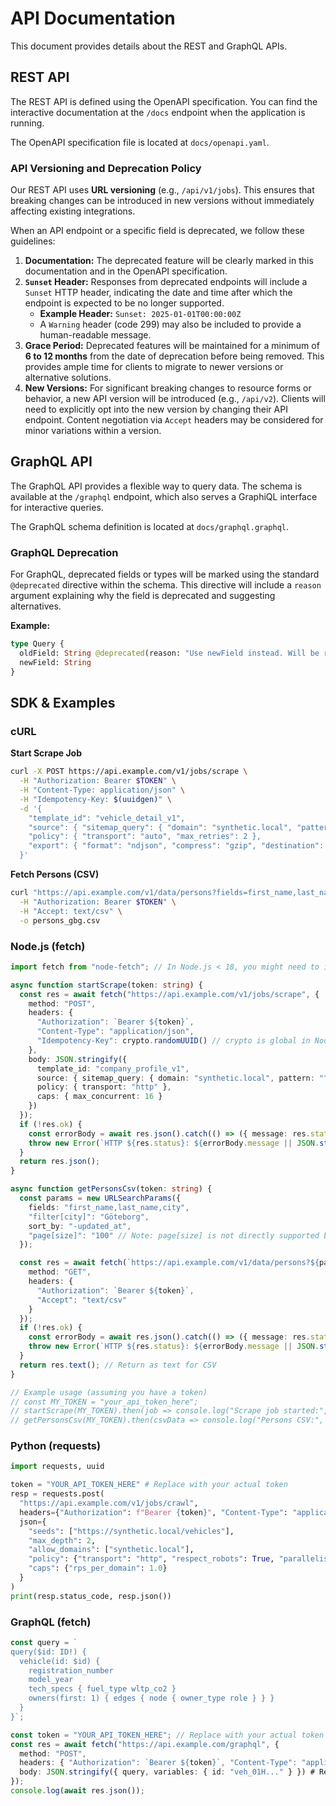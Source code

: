 # API Documentation

This document provides details about the REST and GraphQL APIs.

## REST API

The REST API is defined using the OpenAPI specification. You can find the interactive documentation at the `/docs` endpoint when the application is running.

The OpenAPI specification file is located at `docs/openapi.yaml`.

### API Versioning and Deprecation Policy

Our REST API uses **URL versioning** (e.g., `/api/v1/jobs`). This ensures that breaking changes can be introduced in new versions without immediately affecting existing integrations.

When an API endpoint or a specific field is deprecated, we follow these guidelines:

1.  **Documentation:** The deprecated feature will be clearly marked in this documentation and in the OpenAPI specification.
2.  **`Sunset` Header:** Responses from deprecated endpoints will include a `Sunset` HTTP header, indicating the date and time after which the endpoint is expected to be no longer supported.
    *   **Example Header:** `Sunset: 2025-01-01T00:00:00Z`
    *   A `Warning` header (code 299) may also be included to provide a human-readable message.
3.  **Grace Period:** Deprecated features will be maintained for a minimum of **6 to 12 months** from the date of deprecation before being removed. This provides ample time for clients to migrate to newer versions or alternative solutions.
4.  **New Versions:** For significant breaking changes to resource forms or behavior, a new API version will be introduced (e.g., `/api/v2`). Clients will need to explicitly opt into the new version by changing their API endpoint. Content negotiation via `Accept` headers may be considered for minor variations within a version.

## GraphQL API

The GraphQL API provides a flexible way to query data. The schema is available at the `/graphql` endpoint, which also serves a GraphiQL interface for interactive queries.

The GraphQL schema definition is located at `docs/graphql.graphql`.

### GraphQL Deprecation

For GraphQL, deprecated fields or types will be marked using the standard `@deprecated` directive within the schema. This directive will include a `reason` argument explaining why the field is deprecated and suggesting alternatives.

**Example:**
```graphql
type Query {
  oldField: String @deprecated(reason: "Use newField instead. Will be removed after 2025-01-01.")
  newField: String
}
```

## SDK & Examples

### cURL

**Start Scrape Job**
```bash
curl -X POST https://api.example.com/v1/jobs/scrape \
  -H "Authorization: Bearer $TOKEN" \
  -H "Content-Type: application/json" \
  -H "Idempotency-Key: $(uuidgen)" \
  -d '{
    "template_id": "vehicle_detail_v1",
    "source": { "sitemap_query": { "domain": "synthetic.local", "pattern": "^https://synthetic\\\\.local/vehicle/.*$", "limit": 500 } },
    "policy": { "transport": "auto", "max_retries": 2 },
    "export": { "format": "ndjson", "compress": "gzip", "destination": { "type": "internal_staging", "retention_hours": 72 } }
  }'
```

**Fetch Persons (CSV)**
```bash
curl "https://api.example.com/v1/data/persons?fields=first_name,last_name,city&filter[city]=Göteborg&sort=-updated_at&page[size]=100" \
  -H "Authorization: Bearer $TOKEN" \
  -H "Accept: text/csv" \
  -o persons_gbg.csv
```

### Node.js (fetch)

```typescript
import fetch from "node-fetch"; // In Node.js < 18, you might need to import fetch. In modern browsers/Node.js 18+, it's global.

async function startScrape(token: string) {
  const res = await fetch("https://api.example.com/v1/jobs/scrape", {
    method: "POST",
    headers: {
      "Authorization": `Bearer ${token}`,
      "Content-Type": "application/json",
      "Idempotency-Key": crypto.randomUUID() // crypto is global in Node.js and browsers
    },
    body: JSON.stringify({
      template_id: "company_profile_v1",
      source: { sitemap_query: { domain: "synthetic.local", pattern: "^https://synthetic\\.local/company/.*$", limit: 1000 } },
      policy: { transport: "http" },
      caps: { max_concurrent: 16 }
    })
  });
  if (!res.ok) {
    const errorBody = await res.json().catch(() => ({ message: res.statusText }));
    throw new Error(`HTTP ${res.status}: ${errorBody.message || JSON.stringify(errorBody)}`);
  }
  return res.json();
}

async function getPersonsCsv(token: string) {
  const params = new URLSearchParams({
    fields: "first_name,last_name,city",
    "filter[city]": "Göteborg",
    sort_by: "-updated_at",
    "page[size]": "100" // Note: page[size] is not directly supported by current backend, use limit/offset
  });

  const res = await fetch(`https://api.example.com/v1/data/persons?${params.toString()}`, {
    method: "GET",
    headers: {
      "Authorization": `Bearer ${token}`,
      "Accept": "text/csv"
    }
  });
  if (!res.ok) {
    const errorBody = await res.json().catch(() => ({ message: res.statusText }));
    throw new Error(`HTTP ${res.status}: ${errorBody.message || JSON.stringify(errorBody)}`);
  }
  return res.text(); // Return as text for CSV
}

// Example usage (assuming you have a token)
// const MY_TOKEN = "your_api_token_here";
// startScrape(MY_TOKEN).then(job => console.log("Scrape job started:", job)).catch(console.error);
// getPersonsCsv(MY_TOKEN).then(csvData => console.log("Persons CSV:", csvData.substring(0, 200) + "...")).catch(console.error);
```

### Python (requests)

```python
import requests, uuid

token = "YOUR_API_TOKEN_HERE" # Replace with your actual token
resp = requests.post(
  "https://api.example.com/v1/jobs/crawl",
  headers={"Authorization": f"Bearer {token}", "Content-Type": "application/json", "Idempotency-Key": str(uuid.uuid4())},
  json={
    "seeds": ["https://synthetic.local/vehicles"],
    "max_depth": 2,
    "allow_domains": ["synthetic.local"],
    "policy": {"transport": "http", "respect_robots": True, "parallelism": 8},
    "caps": {"rps_per_domain": 1.0}
  }
)
print(resp.status_code, resp.json())
```

### GraphQL (fetch)

```typescript
const query = `
query($id: ID!) {
  vehicle(id: $id) {
    registration_number
    model_year
    tech_specs { fuel_type wltp_co2 }
    owners(first: 1) { edges { node { owner_type role } } }
  }
}`;

const token = "YOUR_API_TOKEN_HERE"; // Replace with your actual token
const res = await fetch("https://api.example.com/graphql", {
  method: "POST",
  headers: { "Authorization": `Bearer ${token}`, "Content-Type": "application/json" },
  body: JSON.stringify({ query, variables: { id: "veh_01H..." } }) # Replace with a real vehicle ID
});
console.log(await res.json());